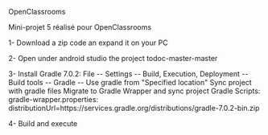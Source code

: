 OpenClassrooms

Mini-projet 5 réalisé pour OpenClassrooms

1- Download a zip code an expand it on your PC

2- Open under android studio the project todoc-master-master

3- Install Gradle 7.0.2:
   File -- Settings -- Build, Execution, Deployment -- Build tools -- Gradle -- Use gradle from "Specified location" 
   Sync project with gradle files 
   Migrate to Gradle Wrapper and sync project
   Gradle Scripts: gradle-wrapper.properties: distributionUrl=https\://services.gradle.org/distributions/gradle-7.0.2-bin.zip

4- Build and execute 
